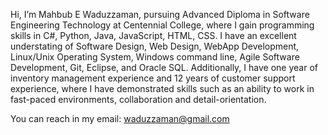 
Hi, I’m Mahbub E Waduzzaman, pursuing Advanced Diploma in Software Engineering Technology at Centennial College, where I gain programming skills in C#, Python,  Java, JavaScript, HTML, CSS. I have an excellent understating of Software Design, Web Design, WebApp Development, Linux/Unix Operating System, Windows command line, Agile Software Development, Git, Eclipse, and Oracle SQL. Additionally, I have one year of inventory management experience and 12 years of customer support experience, where I have demonstrated skills such as an ability to work in  fast-paced environments, collaboration and detail-orientation.

You can reach in my email: waduzzaman@gmail.com
<!---
waduzzaman/waduzzaman is a ✨ special ✨ repository because its `README.md` (this file) appears on your GitHub profile.
You can click the Preview link to take a look at your changes.
--->
